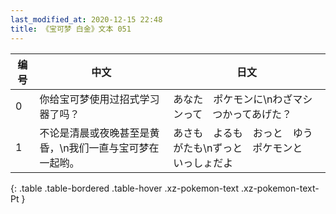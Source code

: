 ```yaml
---
last_modified_at: 2020-12-15 22:48
title: 《宝可梦 白金》文本 051
---
```

| 编号 | 中文 | 日文 |
| ---- | ---- | ---- |
| 0 | 你给宝可梦使用过招式学习器了吗？ | あなた　ポケモンに\nわざマシンって　つかってあげた？ |
| 1 | 不论是清晨或夜晚甚至是黄昏，\n我们一直与宝可梦在一起哟。 | あさも　よるも　おっと　ゆうがたも\nずっと　ポケモンと　いっしょだよ |
{: .table .table-bordered .table-hover .xz-pokemon-text .xz-pokemon-text-Pt }
